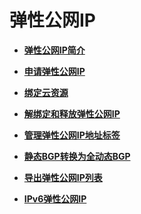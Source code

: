 # 弹性公网IP<a name="eip_0001"></a>

-   **[弹性公网IP简介](弹性公网IP简介.md)**  

-   **[申请弹性公网IP](申请弹性公网IP.md)**  

-   **[绑定云资源](绑定云资源.md)**  

-   **[解绑定和释放弹性公网IP](解绑定和释放弹性公网IP.md)**  

-   **[管理弹性公网IP地址标签](管理弹性公网IP地址标签.md)**  

-   **[静态BGP转换为全动态BGP](静态BGP转换为全动态BGP.md)**  

-   **[导出弹性公网IP列表](导出弹性公网IP列表.md)**  

-   **[IPv6弹性公网IP](IPv6弹性公网IP.md)**  


